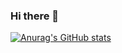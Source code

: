 ### Hi there 👋
[![Anurag's GitHub stats](https://github-readme-stats.vercel.app/api?username=baosuyaole1&theme=radical)](https://github.com/baosuyaole1)

<!--
**baosuyaole1/baosuyaole1** is a ✨ _special_ ✨ repository because its `README.md` (this file) appears on your GitHub profile.

Here are some ideas to get you started:

- 🔭 I’m currently working on ...
- 🌱 I’m currently learning ...
- 👯 I’m looking to collaborate on ...
- 🤔 I’m looking for help with ...
- 💬 Ask me about ...
- 📫 How to reach me: ...
- 😄 Pronouns: ...
- ⚡ Fun fact: ...
-->
